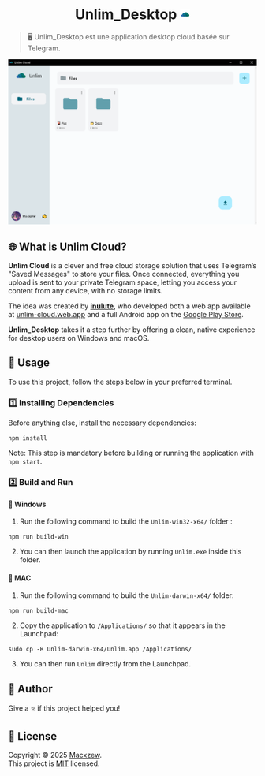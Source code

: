 <h1 align="center">Unlim_Desktop <img src="assets/app-icon.png" width="20px"></h1>

> 🖥️ Unlim_Desktop est une application desktop cloud basée sur Telegram. 

<img alt="Unlim" src="assets/desktop.png"/>

## 🌐 What is Unlim Cloud?

**Unlim Cloud** is a clever and free cloud storage solution that uses Telegram’s "Saved Messages" to store your files. Once connected, everything you upload is sent to your private Telegram space, letting you access your content from any device, with no storage limits.

The idea was created by **[inulute](https://github.com/inulute)**, who developed both a web app available at [unlim-cloud.web.app](https://unlim-cloud.web.app) and a full Android app on the [Google Play Store](https://play.google.com/store/apps/details?id=com.kratosle.unlim).

**Unlim_Desktop** takes it a step further by offering a clean, native experience for desktop users on Windows and macOS.


## 🚀 Usage

To use this project, follow the steps below in your preferred terminal.

### 1️⃣ Installing Dependencies

Before anything else, install the necessary dependencies:

```shell
npm install
```

Note: This step is mandatory before building or running the application with `npm start`.

### 2️⃣ Build and Run

#### 🔹 Windows

1. Run the following command to build the `Unlim-win32-x64/` folder :

```
npm run build-win
```

2. You can then launch the application by running `Unlim.exe` inside this folder.

#### 🔹 MAC

1. Run the following command to build the `Unlim-darwin-x64/` folder:

```shell
npm run build-mac
```

2. Copy the application to `/Applications/` so that it appears in the Launchpad:

```shell
sudo cp -R Unlim-darwin-x64/Unlim.app /Applications/
```

3. You can then run  `Unlim` directly from the Launchpad.


## 👤 Author

Give a ⭐️ if this project helped you!

## 📝 License

Copyright © 2025 [Macxzew](https://github.com/Macxzew).<br />
This project is [MIT](https://github.com/Macxzew/Unlim_Desktop/blob/main/LICENSE) licensed.
